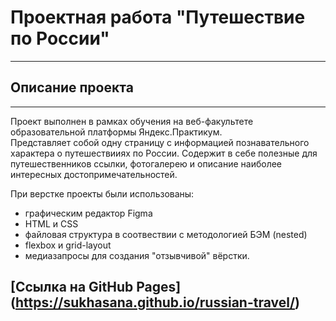 # **Проектная работа "Путешествие по России"**
________________________________________________
## **Описание проекта**
________________________________________________
Проект выполнен в рамках обучения на веб-факультете образовательной платформы Яндекс.Практикум.   
Представляет собой одну страницу с информацией познавательного характера о путешествииях по России.
Содержит в себе полезные для путешественников ссылки, фотогалерею и описание наиболее интересных достопримечательностей.

При верстке проекты были использованы:
* графическим редактор Figma
* HTML и CSS
* файловая структура в соотвествии с методологией БЭМ (nested)
* flexbox и grid-layout
* медиазапросы для создания "отзывчивой" вёрстки.

## [Ссылка на GitHub Pages] (https://sukhasana.github.io/russian-travel/)

 




